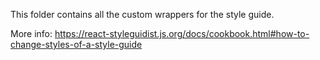This folder contains all the custom wrappers for the style guide.

More info: https://react-styleguidist.js.org/docs/cookbook.html#how-to-change-styles-of-a-style-guide

